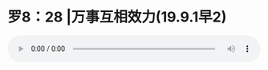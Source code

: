 # 罗8：28 |万事互相效力(19.9.1早2)

<audio style="width: 100%;" preload="false" controls controlslist="nodownload"><source src="http://file.simai.life/audio/mp3/old/27618.mp3" type="audio/mpeg">Your browser does not support the audio element.</audio>


